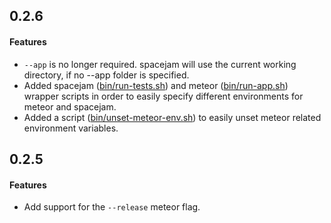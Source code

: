 ## 0.2.6

#### Features


* `--app` is no longer required. spacejam will use the current working directory, if no --app folder is specified.
* Added spacejam ([bin/run-tests.sh](bin/run-tests.sh)) and meteor ([bin/run-app.sh](bin/run-app.sh)) wrapper scripts in order to easily specify different environments for meteor and spacejam.
* Added a script ([bin/unset-meteor-env.sh](bin/unset-meteor-env.sh)) to easily unset meteor related environment variables.

## 0.2.5

#### Features

* Add support for the `--release` meteor flag.
